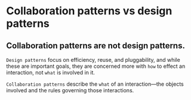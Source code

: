 # Collaboration patterns vs design patterns

## Collaboration patterns are not design patterns.

`Design patterns` focus on efficiency, reuse, and pluggability, and while these are important goals, they are concerned more with `how` to effect an interaction, not `what` is involved in it.

`Collaboration patterns` describe the `what` of an interaction—the objects involved and the rules governing those interactions.
